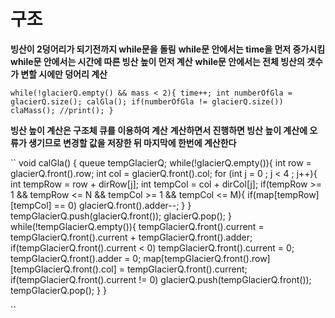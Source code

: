 # 구조

**빙산이 2덩어리가 되기전까지 while문을 돌림**
**while문 안에서는 time을 먼저 증가시킴**
**while문 안에서는 시간에 따른 빙산 높이 먼저 계산**
**while문 안에서는 전체 빙산의 갯수가 변할 시에만 덩어리 계산**

``
while(!glacierQ.empty() && mass < 2){
		time++;
		int numberOfGla = glacierQ.size();
		calGla();
		if(numberOfGla != glacierQ.size()) claMass();
		//print();
	}
``

**빙산 높이 계산은 구조체 큐를 이용하여 계산**
**계산하면서 진행하면 빙산 높이 계산에 오류가 생기므로 변경할 값을 저장한 뒤 마지막에 한번에 계산한다**

``
void calGla() {
	queue<Glacier> tempGlacierQ;
	while(!glacierQ.empty()){
		int row = glacierQ.front().row;
		int col = glacierQ.front().col;
		for (int j = 0 ; j < 4 ; j++){
			int tempRow = row + dirRow[j];
			int tempCol = col + dirCol[j];
			if(tempRow >= 1 && tempRow <= N && tempCol >= 1 && tempCol <= M){
				if(map[tempRow][tempCol] == 0) glacierQ.front().adder--;
			}
		}
		tempGlacierQ.push(glacierQ.front());
		glacierQ.pop();
	}
	while(!tempGlacierQ.empty()){
		tempGlacierQ.front().current = tempGlacierQ.front().current + tempGlacierQ.front().adder;
		if(tempGlacierQ.front().current < 0) tempGlacierQ.front().current = 0;
		tempGlacierQ.front().adder = 0;
		map[tempGlacierQ.front().row][tempGlacierQ.front().col] = tempGlacierQ.front().current;
		if(tempGlacierQ.front().current != 0) glacierQ.push(tempGlacierQ.front());
		tempGlacierQ.pop();
	}
}

``
